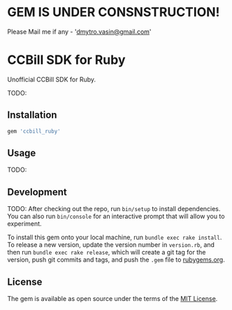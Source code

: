 # GEM IS UNDER CONSNSTRUCTION!

Please Mail me if any - 'dmytro.vasin@gmail.com'

# CCBill SDK for Ruby

Unofficial CCBill SDK for Ruby.

TODO:

## Installation

```ruby
gem 'ccbill_ruby'
```

## Usage

TODO:

## Development

TODO:
After checking out the repo, run `bin/setup` to install dependencies. You can also run `bin/console` for an interactive prompt that will allow you to experiment.

To install this gem onto your local machine, run `bundle exec rake install`. To release a new version, update the version number in `version.rb`, and then run `bundle exec rake release`, which will create a git tag for the version, push git commits and tags, and push the `.gem` file to [rubygems.org](https://rubygems.org).


## License

The gem is available as open source under the terms of the [MIT License](http://opensource.org/licenses/MIT).
